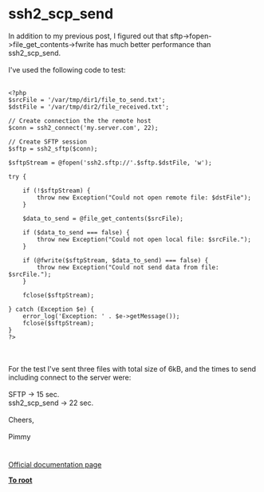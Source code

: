 # ssh2_scp_send



In addition to my previous post, I figured out that sftp-&gt;fopen-&gt;file_get_contents-&gt;fwrite has much better performance than ssh2_scp_send.<br><br>I&apos;ve used the following code to test:<br><br>

```
<?php
$srcFile = '/var/tmp/dir1/file_to_send.txt';
$dstFile = '/var/tmp/dir2/file_received.txt';

// Create connection the the remote host
$conn = ssh2_connect('my.server.com', 22);

// Create SFTP session
$sftp = ssh2_sftp($conn);

$sftpStream = @fopen('ssh2.sftp://'.$sftp.$dstFile, 'w');

try {

    if (!$sftpStream) {
        throw new Exception("Could not open remote file: $dstFile");
    }
    
    $data_to_send = @file_get_contents($srcFile);
    
    if ($data_to_send === false) {
        throw new Exception("Could not open local file: $srcFile.");
    }
    
    if (@fwrite($sftpStream, $data_to_send) === false) {
        throw new Exception("Could not send data from file: $srcFile.");
    }
    
    fclose($sftpStream);
                    
} catch (Exception $e) {
    error_log('Exception: ' . $e->getMessage());
    fclose($sftpStream);
}
?>
```
<br><br>For the test I&apos;ve sent three files with total size of 6kB, and the times to send including connect to the server were:<br><br>SFTP -&gt; 15 sec.<br>ssh2_scp_send -&gt; 22 sec.<br><br>Cheers,<br><br>Pimmy  

#

[Official documentation page](https://www.php.net/manual/en/function.ssh2-scp-send.php)

**[To root](/README.md)**